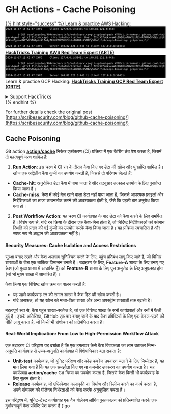 # GH Actions - Cache Poisoning

{% hint style="success" %}
Learn & practice AWS Hacking:<img src="../../../.gitbook/assets/image (1).png" alt="" data-size="line">[**HackTricks Training AWS Red Team Expert (ARTE)**](https://training.hacktricks.xyz/courses/arte)<img src="../../../.gitbook/assets/image (1).png" alt="" data-size="line">\
Learn & practice GCP Hacking: <img src="../../../.gitbook/assets/image (2).png" alt="" data-size="line">[**HackTricks Training GCP Red Team Expert (GRTE)**<img src="../../../.gitbook/assets/image (2).png" alt="" data-size="line">](https://training.hacktricks.xyz/courses/grte)

<details>

<summary>Support HackTricks</summary>

* Check the [**subscription plans**](https://github.com/sponsors/carlospolop)!
* **Join the** 💬 [**Discord group**](https://discord.gg/hRep4RUj7f) or the [**telegram group**](https://t.me/peass) or **follow** us on **Twitter** 🐦 [**@hacktricks\_live**](https://twitter.com/hacktricks\_live)**.**
* **Share hacking tricks by submitting PRs to the** [**HackTricks**](https://github.com/carlospolop/hacktricks) and [**HackTricks Cloud**](https://github.com/carlospolop/hacktricks-cloud) github repos.

</details>
{% endhint %}

For further details check the original post [https://scribesecurity.com/blog/github-cache-poisoning/](https://scribesecurity.com/blog/github-cache-poisoning/)

## Cache Poisoning

Git action [**action/cache**](https://github.com/actions/cache) निरंतर एकीकरण (CI) प्रक्रिया में एक कैशिंग तंत्र पेश करता है, जिसमें दो महत्वपूर्ण चरण शामिल हैं:

1. **Run Action**: इस चरण में CI रन के दौरान कैश किए गए डेटा की खोज और पुनर्प्राप्ति शामिल है। खोज एक अद्वितीय कैश कुंजी का उपयोग करती है, जिससे दो परिणाम मिलते हैं:
* **Cache-hit**: अनुरोधित डेटा कैश में पाया जाता है और तदनुसार तत्काल उपयोग के लिए पुनर्प्राप्त किया जाता है।
* **Cache-miss**: कैश में कोई मेल खाने वाला डेटा नहीं पाया जाता है, जिससे आवश्यक फ़ाइलों और निर्देशिकाओं का ताजा डाउनलोड करने की आवश्यकता होती है, जैसे कि पहली बार अनुरोध किया गया हो।
2. **Post Workflow Action**: यह चरण CI कार्यप्रवाह के बाद डेटा को कैश करने के लिए समर्पित है। विशेष रूप से, यदि रन क्रिया के दौरान एक कैश-मिस होता है, तो निर्दिष्ट निर्देशिकाओं की वर्तमान स्थिति को प्रदान की गई कुंजी का उपयोग करके कैश किया जाता है। यह प्रक्रिया स्वचालित है और स्पष्ट रूप से आह्वान की आवश्यकता नहीं है।

#### Security Measures: Cache Isolation and Access Restrictions

सुरक्षा बनाए रखने और कैश अलगाव सुनिश्चित करने के लिए, पहुंच प्रतिबंध लागू किए जाते हैं, जो विभिन्न शाखाओं के बीच एक तार्किक विभाजन बनाते हैं। उदाहरण के लिए, **Feature-A** शाखा के लिए बनाए गए कैश (जो मुख्य शाखा में आधारित है) को **Feature-B** शाखा के लिए पुल अनुरोध के लिए अनुपलब्ध होगा (जो भी मुख्य शाखा में आधारित है)।

कैश क्रिया एक विशिष्ट खोज क्रम का पालन करती है:

* यह पहले कार्यप्रवाह रन की समान शाखा में कैश हिट की खोज करती है।
* यदि असफल, तो यह खोज को माता-पिता शाखा और अन्य अपस्ट्रीम शाखाओं तक बढ़ाती है।

महत्वपूर्ण रूप से, कैश पहुंच शाखा-स्कोप्ड है, जो एक विशिष्ट शाखा के सभी कार्यप्रवाहों और रनों में फैली हुई है। इसके अतिरिक्त, GitHub एक बार बनाए जाने के बाद कैश प्रविष्टियों के लिए एक केवल-पढ़ने की नीति लागू करता है, जो किसी भी संशोधन को प्रतिबंधित करता है।

#### Real-World Implication: From Low to High-Permission Workflow Attack

एक उदाहरण CI परिदृश्य यह दर्शाता है कि एक हमलावर कैसे कैश विषाक्तता का लाभ उठाकर निम्न-अनुमति कार्यप्रवाह से उच्च-अनुमति कार्यप्रवाह में विशेषाधिकार बढ़ा सकता है:

* **Unit-test** कार्यप्रवाह, जो यूनिट परीक्षण और कोड कवरेज उपकरण चलाने के लिए जिम्मेदार है, यह मान लिया गया है कि यह एक समझौता किए गए या कमजोर उपकरण का उपयोग करता है। यह कार्यप्रवाह **action/cache** Git क्रिया का उपयोग करता है, जिससे कैश किसी भी कार्यप्रवाह के लिए सुलभ होता है।
* **Release** कार्यप्रवाह, जो एप्लिकेशन कलाकृति का निर्माण और रिलीज करने का कार्य करता है, अपने संचालन को गोलेनग निर्भरताओं को कैश करके अनुकूलित करता है।

इस परिदृश्य में, यूनिट-टेस्ट कार्यप्रवाह एक वैध गोलेनग लॉगिंग पुस्तकालय को प्रतिस्थापित करके एक दुर्भावनापूर्ण कैश प्रविष्टि पेश करता है (\`go
